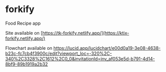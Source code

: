 # forkify
Food Recipe app

Site available on [https://tk-forkify.netlify.app/](https://ktix-forkify.netlify.app/)

Flowchart available on https://lucid.app/lucidchart/e00d0a19-3e08-4638-b23c-fc7cb4f3900c/edit?viewport_loc=-320%2C-340%2C3328%2C1612%2C0_0&invitationId=inv_af053e5d-b791-4d14-8bf9-89b1919a2b32
